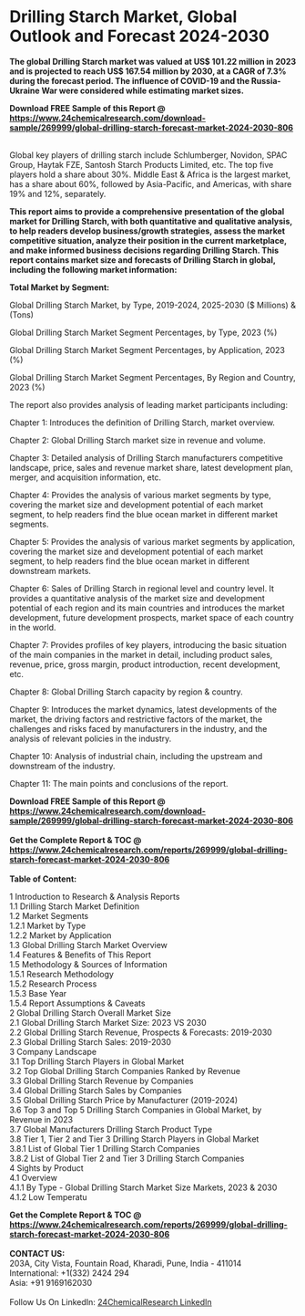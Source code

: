 <h1>Drilling Starch Market, Global Outlook and Forecast 2024-2030</h1><p><strong>The global Drilling Starch market was valued at US$ 101.22 million in 2023 and is projected to reach US$ 167.54 million by 2030, at a CAGR of 7.3% during the forecast period. The influence of COVID-19 and the Russia-Ukraine War were considered while estimating market sizes.</strong></p><p>
</p><p></p><div><b>Download FREE Sample of this Report @ 
            <a href="https://www.24chemicalresearch.com/download-sample/269999/global-drilling-starch-forecast-market-2024-2030-806">
            https://www.24chemicalresearch.com/download-sample/269999/global-drilling-starch-forecast-market-2024-2030-806</a></b></div><br><p>
</p><p>Global key players of drilling starch include Schlumberger, Novidon, SPAC Group, Haytak FZE, Santosh Starch Products Limited, etc. The top five players hold a share about 30%. Middle East &amp; Africa is the largest market, has a share about 60%, followed by Asia-Pacific, and Americas, with share 19% and 12%, separately.</p><p>
<strong>This report aims to provide a comprehensive presentation of the global market for Drilling Starch, with both quantitative and qualitative analysis, to help readers develop business/growth strategies, assess the market competitive situation, analyze their position in the current marketplace, and make informed business decisions regarding Drilling Starch. This report contains market size and forecasts of Drilling Starch in global, including the following market information:</strong></p><p>
</p><p>
<strong>Total Market by Segment:</strong></p><p>
Global Drilling Starch Market, by Type, 2019-2024, 2025-2030 ($ Millions) &amp; (Tons)</p><p>
Global Drilling Starch Market Segment Percentages, by Type, 2023 (%)</p><p>
</p><p>
Global Drilling Starch Market Segment Percentages, by Application, 2023 (%)</p><p>
</p><p>
Global Drilling Starch Market Segment Percentages, By Region and Country, 2023 (%)</p><p>
</p><p>
The report also provides analysis of leading market participants including:</p><p>
</p><p>
</p><p>
Chapter 1: Introduces the definition of Drilling Starch, market overview.</p><p>
Chapter 2: Global Drilling Starch market size in revenue and volume.</p><p>
Chapter 3: Detailed analysis of Drilling Starch manufacturers competitive landscape, price, sales and revenue market share, latest development plan, merger, and acquisition information, etc.</p><p>
Chapter 4: Provides the analysis of various market segments by type, covering the market size and development potential of each market segment, to help readers find the blue ocean market in different market segments.</p><p>
Chapter 5: Provides the analysis of various market segments by application, covering the market size and development potential of each market segment, to help readers find the blue ocean market in different downstream markets.</p><p>
Chapter 6: Sales of Drilling Starch in regional level and country level. It provides a quantitative analysis of the market size and development potential of each region and its main countries and introduces the market development, future development prospects, market space of each country in the world.</p><p>
Chapter 7: Provides profiles of key players, introducing the basic situation of the main companies in the market in detail, including product sales, revenue, price, gross margin, product introduction, recent development, etc.</p><p>
Chapter 8: Global Drilling Starch capacity by region &amp; country.</p><p>
Chapter 9: Introduces the market dynamics, latest developments of the market, the driving factors and restrictive factors of the market, the challenges and risks faced by manufacturers in the industry, and the analysis of relevant policies in the industry.</p><p>
Chapter 10: Analysis of industrial chain, including the upstream and downstream of the industry.</p><p>
Chapter 11: The main points and conclusions of the report.

</p><div><b>Download FREE Sample of this Report @ 
            <a href="https://www.24chemicalresearch.com/download-sample/269999/global-drilling-starch-forecast-market-2024-2030-806">
            https://www.24chemicalresearch.com/download-sample/269999/global-drilling-starch-forecast-market-2024-2030-806</a></b></div><br><div><b>Get the Complete Report & TOC @ 
            <a href="https://www.24chemicalresearch.com/reports/269999/global-drilling-starch-forecast-market-2024-2030-806">
            https://www.24chemicalresearch.com/reports/269999/global-drilling-starch-forecast-market-2024-2030-806</a></b></div><br>
            <b>Table of Content:</b><p>1 Introduction to Research & Analysis Reports<br />
    1.1 Drilling Starch Market Definition<br />
    1.2 Market Segments<br />
        1.2.1 Market by Type<br />
        1.2.2 Market by Application<br />
    1.3 Global Drilling Starch Market Overview<br />
    1.4 Features & Benefits of This Report<br />
    1.5 Methodology & Sources of Information<br />
        1.5.1 Research Methodology<br />
        1.5.2 Research Process<br />
        1.5.3 Base Year<br />
        1.5.4 Report Assumptions & Caveats<br />
2 Global Drilling Starch Overall Market Size<br />
    2.1 Global Drilling Starch Market Size: 2023 VS 2030<br />
    2.2 Global Drilling Starch Revenue, Prospects & Forecasts: 2019-2030<br />
    2.3 Global Drilling Starch Sales: 2019-2030<br />
3 Company Landscape<br />
    3.1 Top Drilling Starch Players in Global Market<br />
    3.2 Top Global Drilling Starch Companies Ranked by Revenue<br />
    3.3 Global Drilling Starch Revenue by Companies<br />
    3.4 Global Drilling Starch Sales by Companies<br />
    3.5 Global Drilling Starch Price by Manufacturer (2019-2024)<br />
    3.6 Top 3 and Top 5 Drilling Starch Companies in Global Market, by Revenue in 2023<br />
    3.7 Global Manufacturers Drilling Starch Product Type<br />
    3.8 Tier 1, Tier 2 and Tier 3 Drilling Starch Players in Global Market<br />
        3.8.1 List of Global Tier 1 Drilling Starch Companies<br />
        3.8.2 List of Global Tier 2 and Tier 3 Drilling Starch Companies<br />
4 Sights by Product<br />
    4.1 Overview<br />
        4.1.1 By Type - Global Drilling Starch Market Size Markets, 2023 & 2030<br />
        4.1.2 Low Temperatu</p><div><b>Get the Complete Report & TOC @ 
            <a href="https://www.24chemicalresearch.com/reports/269999/global-drilling-starch-forecast-market-2024-2030-806">
            https://www.24chemicalresearch.com/reports/269999/global-drilling-starch-forecast-market-2024-2030-806</a></b></div><br><b>CONTACT US:</b><br>
            203A, City Vista, Fountain Road, Kharadi, Pune, India - 411014<br>
            International: +1(332) 2424 294<br>
            Asia: +91 9169162030 <br><br>
            Follow Us On LinkedIn: <a href="https://www.linkedin.com/company/24chemicalresearch/">24ChemicalResearch LinkedIn</a>
